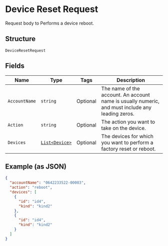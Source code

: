 
# Device Reset Request

Request body to Performs a device reboot.

## Structure

`DeviceResetRequest`

## Fields

| Name | Type | Tags | Description |
|  --- | --- | --- | --- |
| `AccountName` | `string` | Optional | The name of the account. An account name is usually numeric, and must include any leading zeros. |
| `Action` | `string` | Optional | The action you want to take on the device. |
| `Devices` | [`List<Device>`](../../doc/models/device.md) | Optional | The devices for which you want to perform a factory reset or reboot. |

## Example (as JSON)

```json
{
  "accountName": "0642233522-00003",
  "action": "reboot",
  "devices": [
    {
      "id": "id4",
      "kind": "kind2"
    },
    {
      "id": "id4",
      "kind": "kind2"
    }
  ]
}
```

